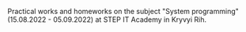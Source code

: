 Practical works and homeworks on the subject "System programming" (15.08.2022 - 05.09.2022) at STEP IT Academy in Kryvyi Rih.
